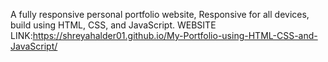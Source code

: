 A fully responsive personal portfolio website,
Responsive for all devices, build using HTML, CSS, and JavaScript.
WEBSITE LINK:https://shreyahalder01.github.io/My-Portfolio-using-HTML-CSS-and-JavaScript/
